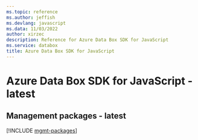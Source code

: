 ```yaml
---
ms.topic: reference
ms.author: jeffish
ms.devlang: javascript
ms.data: 11/03/2022
author: xirzec
description: Reference for Azure Data Box SDK for JavaScript
ms.service: databox
title: Azure Data Box SDK for JavaScript
---
```

# Azure Data Box SDK for JavaScript - latest

## Management packages - latest
[!INCLUDE [mgmt-packages](data-box-mgmt-index.md)]